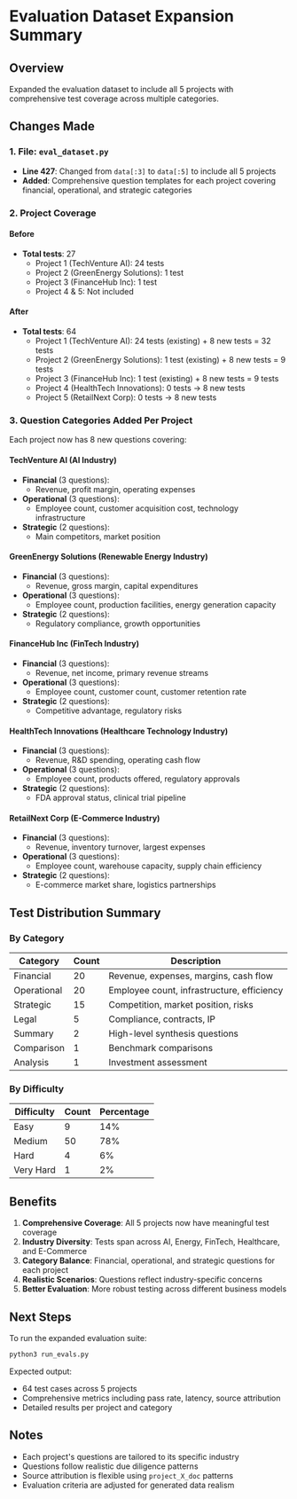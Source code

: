 # Evaluation Dataset Expansion Summary

## Overview
Expanded the evaluation dataset to include all 5 projects with comprehensive test coverage across multiple categories.

## Changes Made

### 1. File: `eval_dataset.py`
- **Line 427**: Changed from `data[:3]` to `data[:5]` to include all 5 projects
- **Added**: Comprehensive question templates for each project covering financial, operational, and strategic categories

### 2. Project Coverage

#### Before
- **Total tests**: 27
  - Project 1 (TechVenture AI): 24 tests
  - Project 2 (GreenEnergy Solutions): 1 test
  - Project 3 (FinanceHub Inc): 1 test
  - Project 4 & 5: Not included

#### After
- **Total tests**: 64
  - Project 1 (TechVenture AI): 24 tests (existing) + 8 new tests = 32 tests
  - Project 2 (GreenEnergy Solutions): 1 test (existing) + 8 new tests = 9 tests
  - Project 3 (FinanceHub Inc): 1 test (existing) + 8 new tests = 9 tests
  - Project 4 (HealthTech Innovations): 0 tests → 8 new tests
  - Project 5 (RetailNext Corp): 0 tests → 8 new tests

### 3. Question Categories Added Per Project

Each project now has 8 new questions covering:

#### TechVenture AI (AI Industry)
- **Financial** (3 questions):
  - Revenue, profit margin, operating expenses
- **Operational** (3 questions):
  - Employee count, customer acquisition cost, technology infrastructure
- **Strategic** (2 questions):
  - Main competitors, market position

#### GreenEnergy Solutions (Renewable Energy Industry)
- **Financial** (3 questions):
  - Revenue, gross margin, capital expenditures
- **Operational** (3 questions):
  - Employee count, production facilities, energy generation capacity
- **Strategic** (2 questions):
  - Regulatory compliance, growth opportunities

#### FinanceHub Inc (FinTech Industry)
- **Financial** (3 questions):
  - Revenue, net income, primary revenue streams
- **Operational** (3 questions):
  - Employee count, customer count, customer retention rate
- **Strategic** (2 questions):
  - Competitive advantage, regulatory risks

#### HealthTech Innovations (Healthcare Technology Industry)
- **Financial** (3 questions):
  - Revenue, R&D spending, operating cash flow
- **Operational** (3 questions):
  - Employee count, products offered, regulatory approvals
- **Strategic** (2 questions):
  - FDA approval status, clinical trial pipeline

#### RetailNext Corp (E-Commerce Industry)
- **Financial** (3 questions):
  - Revenue, inventory turnover, largest expenses
- **Operational** (3 questions):
  - Employee count, warehouse capacity, supply chain efficiency
- **Strategic** (2 questions):
  - E-commerce market share, logistics partnerships

## Test Distribution Summary

### By Category
| Category | Count | Description |
|----------|-------|-------------|
| Financial | 20 | Revenue, expenses, margins, cash flow |
| Operational | 20 | Employee count, infrastructure, efficiency |
| Strategic | 15 | Competition, market position, risks |
| Legal | 5 | Compliance, contracts, IP |
| Summary | 2 | High-level synthesis questions |
| Comparison | 1 | Benchmark comparisons |
| Analysis | 1 | Investment assessment |

### By Difficulty
| Difficulty | Count | Percentage |
|------------|-------|------------|
| Easy | 9 | 14% |
| Medium | 50 | 78% |
| Hard | 4 | 6% |
| Very Hard | 1 | 2% |

## Benefits

1. **Comprehensive Coverage**: All 5 projects now have meaningful test coverage
2. **Industry Diversity**: Tests span across AI, Energy, FinTech, Healthcare, and E-Commerce
3. **Category Balance**: Financial, operational, and strategic questions for each project
4. **Realistic Scenarios**: Questions reflect industry-specific concerns
5. **Better Evaluation**: More robust testing across different business models

## Next Steps

To run the expanded evaluation suite:

```bash
python3 run_evals.py
```

Expected output:
- 64 test cases across 5 projects
- Comprehensive metrics including pass rate, latency, source attribution
- Detailed results per project and category

## Notes

- Each project's questions are tailored to its specific industry
- Questions follow realistic due diligence patterns
- Source attribution is flexible using `project_X_doc` patterns
- Evaluation criteria are adjusted for generated data realism

